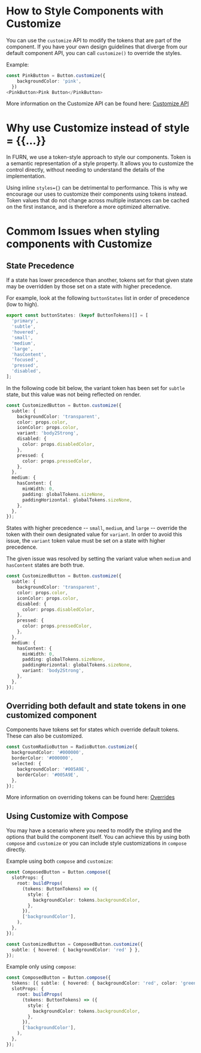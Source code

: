 # How to Style Components with Customize

You can use the `customize` API to modify the tokens that are part of the component. If you have your own design guidelines that diverge from our default component API, you can call `customize()` to override the styles.

Example:

```ts
const PinkButton = Button.customize({
    backgroundColor: 'pink',
  })
<PinkButton>Pink Button</PinkButton>
```

More information on the Customize API can be found here: [Customize API](../../../packages/framework/composition/README.md#customize)

# Why use Customize instead of style = {{...}}

In FURN, we use a token-style approach to style our components. Token is a semantic representation of a style property. It allows you to customize the control directly, without needing to understand the details of the implementation.

Using inline `styles={}` can be detrimental to performance. This is why we encourage our uses to customize their components using tokens instead. Token values that do not change across multiple instances can be cached on the first instance, and is therefore a more optimized alternative.

# Commom Issues when styling components with Customize

## State Precedence

If a state has lower precedence than another, tokens set for that given state may be overridden by those set on a state with higher precedence.

For example, look at the following `buttonStates` list in order of precedence (low to high).

```ts
export const buttonStates: (keyof ButtonTokens)[] = [
  'primary',
  'subtle',
  'hovered',
  'small',
  'medium',
  'large',
  'hasContent',
  'focused',
  'pressed',
  'disabled',
];
```

In the following code bit below, the variant token has been set for `subtle` state, but this value was not being reflected on render.

```ts
const CustomizedButton = Button.customize({
  subtle: {
    backgroundColor: 'transparent',
    color: props.color,
    iconColor: props.color,
    variant: 'body2Strong',
    disabled: {
      color: props.disabledColor,
    },
    pressed: {
      color: props.pressedColor,
    },
  },
  medium: {
    hasContent: {
      minWidth: 0,
      padding: globalTokens.sizeNone,
      paddingHorizontal: globalTokens.sizeNone,
    },
  },
});
```

States with higher precedence -- `small`, `medium`, and `large` -- override the token with their own designated value for `variant`. In order to avoid this issue, the `variant` token value must be set on a state with higher precedence.

The given issue was resolved by setting the variant value when `medium` and `hasContent` states are both true.

```ts
const CustomizedButton = Button.customize({
  subtle: {
    backgroundColor: 'transparent',
    color: props.color,
    iconColor: props.color,
    disabled: {
      color: props.disabledColor,
    },
    pressed: {
      color: props.pressedColor,
    },
  },
  medium: {
    hasContent: {
      minWidth: 0,
      padding: globalTokens.sizeNone,
      paddingHorizontal: globalTokens.sizeNone,
      variant: 'body2Strong',
    },
  },
});
```

## Overriding both default and state tokens in one customized component

Components have tokens set for states which override default tokens. These can also be customized.

```ts
const CustomRadioButton = RadioButton.customize({
  backgroundColor: '#000000',
  borderColor: '#000000',
  selected: {
    backgroundColor: '#005A9E',
    borderColor: '#005A9E',
  },
});
```

More information on overriding tokens can be found here: [Overrides](../Theming/Tokens/Overrides.md)

## Using Customize with Compose

You may have a scenario where you need to modify the styling and the options that build the component itself. You can achieve this by using both `compose` and `customize` or you can include style customizations in `compose` directly.

Example using both `compose` and `customize`:

```ts
const ComposedButton = Button.compose({
  slotProps: {
    root: buildProps(
      (tokens: ButtonTokens) => ({
        style: {
          backgroundColor: tokens.backgroundColor,
        },
      }),
      ['backgroundColor'],
    ),
  },
});

const CustomizedButton = ComposedButton.customize({
  subtle: { hovered: { backgroundColor: 'red' } },
});
```

Example only using `compose`:

```ts
const ComposedButton = Button.compose({
  tokens: [{ subtle: { hovered: { backgroundColor: 'red', color: 'green' } } }],
  slotProps: {
    root: buildProps(
      (tokens: ButtonTokens) => ({
        style: {
          backgroundColor: tokens.backgroundColor,
        },
      }),
      ['backgroundColor'],
    ),
  },
});
```

